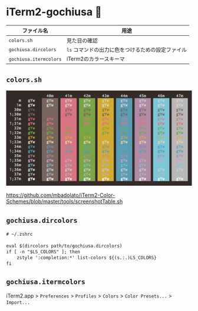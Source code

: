 # iTerm2-gochiusa :rabbit:

| ファイル名 | 用途 |
| --- | --- |
| `colors.sh` | 見た目の確認 |
| `gochiusa.dircolors` | `ls` コマンドの出力に色をつけるための設定ファイル |
| `gochiusa.itermcolors` | iTerm2のカラースキーマ |

## `colors.sh`

![gochiusaカラースキーマの見本](./sample.png)

https://github.com/mbadolato/iTerm2-Color-Schemes/blob/master/tools/screenshotTable.sh

## `gochiusa.dircolors`

```shell
# ~/.zshrc

eval $(dircolors path/to/gochiusa.dircolors)
if [ -n "$LS_COLORS" ]; then
    zstyle ':completion:*' list-colors ${(s.:.)LS_COLORS}
fi
```

## `gochiusa.itermcolors`

iTerm2.app > `Preferences` > `Profiles` > `Colors` > `Color Presets...` > `Import...`
